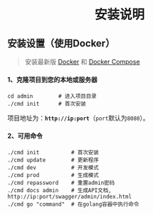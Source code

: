 # <p align="center">安装说明</p>

## 安装设置（使用Docker）
> 安装最新版 [Docker](https://www.runoob.com/docker/ubuntu-docker-install.html) 和 [Docker Compose](https://www.runoob.com/docker/docker-compose.html)

#### 1、克隆项目到您的本地或服务器
```shell
cd admin        # 进入项目目录
./cmd init      # 首次安装
```

项目地址为：**`http://ip:port`**（`port`默认为`8080`）。

#### 2、可用命令
```shell
./cmd init          # 首次安装
./cmd update        # 更新程序
./cmd dev           # 开发模式
./cmd prod          # 生成模式
./cmd repassword    # 重置admin密码
./cmd docs admin    # 生成API文档, http://ip:port/swagger/admin/index.html
./cmd go "command"  # 在golang容器中执行命令
```